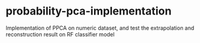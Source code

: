 # probability-pca-implementation
 Implementation of PPCA on numeric dataset, and test the extrapolation and reconstruction result on RF classifier model

